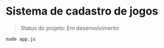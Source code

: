 <h1> Sistema de cadastro de jogos </h1>

> Status do projeto: Em desenvolvimento

```
node app.js
```
